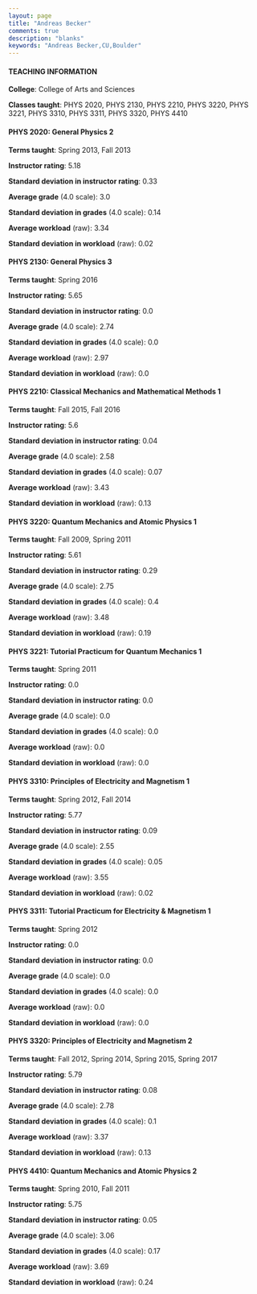 ```yaml
---
layout: page
title: "Andreas Becker" 
comments: true
description: "blanks"
keywords: "Andreas Becker,CU,Boulder"
---
```

<head>
<script src="https://ajax.googleapis.com/ajax/libs/jquery/2.1.3/jquery.min.js"></script>
<script src="https://dl.dropboxusercontent.com/s/pc42nxpaw1ea4o9/highcharts.js?dl=0"></script>
<!-- <script src="../assets/js/highcharts.js"></script> -->
<style type="text/css">@font-face {
	font-family: "Bebas Neue";
	src: url(https://www.filehosting.org/file/details/544349/BebasNeue Regular.otf) format("opentype");
	}
	h1.Bebas { 
		font-family: "Bebas Neue", Verdana, Tahoma;
	}
</style>
</head>
	   
#### TEACHING INFORMATION

**College**: College of Arts and Sciences

**Classes taught**: PHYS 2020, PHYS 2130, PHYS 2210, PHYS 3220, PHYS 3221, PHYS 3310, PHYS 3311, PHYS 3320, PHYS 4410

#### PHYS 2020: General Physics 2

**Terms taught**: Spring 2013, Fall 2013

**Instructor rating**: 5.18

**Standard deviation in instructor rating**: 0.33

**Average grade** (4.0 scale): 3.0

**Standard deviation in grades** (4.0 scale): 0.14

**Average workload** (raw): 3.34

**Standard deviation in workload** (raw): 0.02

#### PHYS 2130: General Physics 3

**Terms taught**: Spring 2016

**Instructor rating**: 5.65

**Standard deviation in instructor rating**: 0.0

**Average grade** (4.0 scale): 2.74

**Standard deviation in grades** (4.0 scale): 0.0

**Average workload** (raw): 2.97

**Standard deviation in workload** (raw): 0.0

#### PHYS 2210: Classical Mechanics and Mathematical Methods 1

**Terms taught**: Fall 2015, Fall 2016

**Instructor rating**: 5.6

**Standard deviation in instructor rating**: 0.04

**Average grade** (4.0 scale): 2.58

**Standard deviation in grades** (4.0 scale): 0.07

**Average workload** (raw): 3.43

**Standard deviation in workload** (raw): 0.13

#### PHYS 3220: Quantum Mechanics and Atomic Physics 1

**Terms taught**: Fall 2009, Spring 2011

**Instructor rating**: 5.61

**Standard deviation in instructor rating**: 0.29

**Average grade** (4.0 scale): 2.75

**Standard deviation in grades** (4.0 scale): 0.4

**Average workload** (raw): 3.48

**Standard deviation in workload** (raw): 0.19

#### PHYS 3221: Tutorial Practicum for Quantum Mechanics 1

**Terms taught**: Spring 2011

**Instructor rating**: 0.0

**Standard deviation in instructor rating**: 0.0

**Average grade** (4.0 scale): 0.0

**Standard deviation in grades** (4.0 scale): 0.0

**Average workload** (raw): 0.0

**Standard deviation in workload** (raw): 0.0

#### PHYS 3310: Principles of Electricity and Magnetism 1

**Terms taught**: Spring 2012, Fall 2014

**Instructor rating**: 5.77

**Standard deviation in instructor rating**: 0.09

**Average grade** (4.0 scale): 2.55

**Standard deviation in grades** (4.0 scale): 0.05

**Average workload** (raw): 3.55

**Standard deviation in workload** (raw): 0.02

#### PHYS 3311: Tutorial Practicum for Electricity & Magnetism 1

**Terms taught**: Spring 2012

**Instructor rating**: 0.0

**Standard deviation in instructor rating**: 0.0

**Average grade** (4.0 scale): 0.0

**Standard deviation in grades** (4.0 scale): 0.0

**Average workload** (raw): 0.0

**Standard deviation in workload** (raw): 0.0

#### PHYS 3320: Principles of Electricity and Magnetism 2

**Terms taught**: Fall 2012, Spring 2014, Spring 2015, Spring 2017

**Instructor rating**: 5.79

**Standard deviation in instructor rating**: 0.08

**Average grade** (4.0 scale): 2.78

**Standard deviation in grades** (4.0 scale): 0.1

**Average workload** (raw): 3.37

**Standard deviation in workload** (raw): 0.13

#### PHYS 4410: Quantum Mechanics and Atomic Physics 2

**Terms taught**: Spring 2010, Fall 2011

**Instructor rating**: 5.75

**Standard deviation in instructor rating**: 0.05

**Average grade** (4.0 scale): 3.06

**Standard deviation in grades** (4.0 scale): 0.17

**Average workload** (raw): 3.69

**Standard deviation in workload** (raw): 0.24

